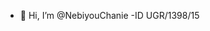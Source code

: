- 👋 Hi, I’m @NebiyouChanie
-ID UGR/1398/15
<!---
NebiyouChanie/NebiyouChanie is a ✨ special ✨ repository because its `README.md` (this file) appears on your GitHub profile.
You can click the Preview link to take a look at your changes.
--->
